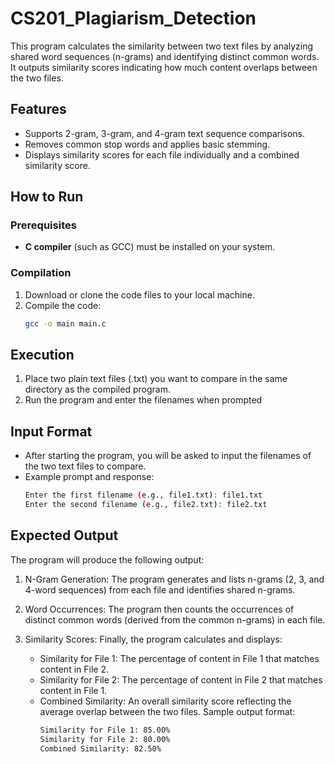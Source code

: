 # CS201_Plagiarism_Detection

This program calculates the similarity between two text files by analyzing shared word sequences (n-grams) and identifying distinct common words. It outputs similarity scores indicating how much content overlaps between the two files.

## Features
- Supports 2-gram, 3-gram, and 4-gram text sequence comparisons.
- Removes common stop words and applies basic stemming.
- Displays similarity scores for each file individually and a combined similarity score.

## How to Run

### Prerequisites
- **C compiler** (such as GCC) must be installed on your system.

### Compilation
1. Download or clone the code files to your local machine.
2. Compile the code:
   ```bash
   gcc -o main main.c

## Execution
1. Place two plain text files (.txt) you want to compare in the same directory as the compiled program.
2. Run the program and enter the filenames when prompted

## Input Format
- After starting the program, you will be asked to input the filenames of the two text files to compare.
- Example prompt and response:
  ```bash
  Enter the first filename (e.g., file1.txt): file1.txt
  Enter the second filename (e.g., file2.txt): file2.txt

## Expected Output
The program will produce the following output:
1. N-Gram Generation:
   The program generates and lists n-grams (2, 3, and 4-word sequences) from each file and identifies shared n-grams.

2. Word Occurrences:
   The program then counts the occurrences of distinct common words (derived from the common n-grams) in each file.

3. Similarity Scores:
   Finally, the program calculates and displays:
   - Similarity for File 1: The percentage of content in File 1 that matches content in File 2.
   - Similarity for File 2: The percentage of content in File 2 that matches content in File 1.
   - Combined Similarity: An overall similarity score reflecting the average overlap between the two files.
     Sample output format:
     ```bash
     Similarity for File 1: 85.00%
     Similarity for File 2: 80.00%
     Combined Similarity: 82.50%



